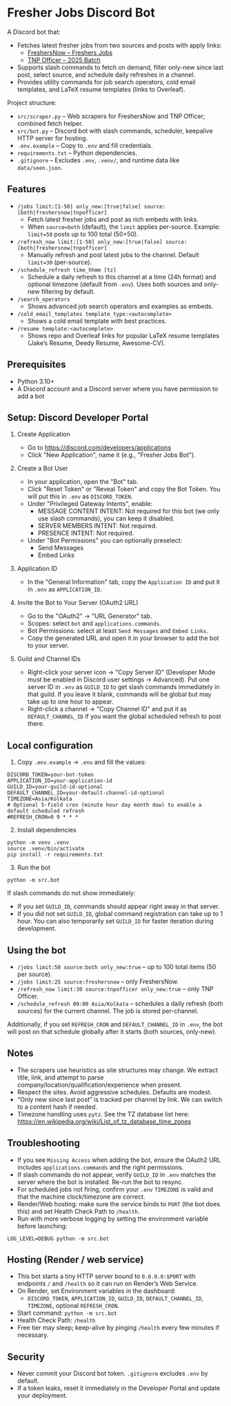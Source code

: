 # Fresher Jobs Discord Bot

A Discord bot that:

- Fetches latest fresher jobs from two sources and posts with apply links:
  - [FreshersNow – Freshers Jobs](https://www.freshersnow.com/freshers-jobs/)
  - [TNP Officer – 2025 Batch](https://tnpofficer.com/2025-batch/)
- Supports slash commands to fetch on demand, filter only-new since last post, select source, and schedule daily refreshes in a channel.
- Provides utility commands for job search operators, cold email templates, and LaTeX resume templates (links to Overleaf).

Project structure:

- `src/scraper.py` – Web scrapers for FreshersNow and TNP Officer; combined fetch helper.
- `src/bot.py` – Discord bot with slash commands, scheduler, keepalive HTTP server for hosting.
- `.env.example` – Copy to `.env` and fill credentials.
- `requirements.txt` – Python dependencies.
- `.gitignore` – Excludes `.env`, `.venv/`, and runtime data like `data/seen.json`.

## Features

- `/jobs limit:[1-50] only_new:[true|false] source:[both|freshersnow|tnpofficer]`
  - Fetch latest fresher jobs and post as rich embeds with links.
  - When `source=both` (default), the `limit` applies per-source. Example: `limit=50` posts up to 100 total (50+50).
- `/refresh_now limit:[1-50] only_new:[true|false] source:[both|freshersnow|tnpofficer]`
  - Manually refresh and post latest jobs to the channel. Default `limit=30` (per-source).
- `/schedule_refresh time_hhmm [tz]`
  - Schedule a daily refresh to this channel at a time (24h format) and optional timezone (default from `.env`). Uses both sources and only-new filtering by default.
- `/search_operators`
  - Shows advanced job search operators and examples as embeds.
- `/cold_email_templates template_type:<autocomplete>`
  - Shows a cold email template with best practices.
- `/resume template:<autocomplete>`
  - Shows repo and Overleaf links for popular LaTeX resume templates (Jake’s Resume, Deedy Resume, Awesome-CV).

## Prerequisites

- Python 3.10+
- A Discord account and a Discord server where you have permission to add a bot

## Setup: Discord Developer Portal

1. Create Application
   - Go to https://discord.com/developers/applications
   - Click "New Application", name it (e.g., "Fresher Jobs Bot").

2. Create a Bot User
   - In your application, open the "Bot" tab.
   - Click "Reset Token" or "Reveal Token" and copy the Bot Token. You will put this in `.env` as `DISCORD_TOKEN`.
   - Under "Privileged Gateway Intents", enable:
     - MESSAGE CONTENT INTENT: Not required for this bot (we only use slash commands), you can keep it disabled.
     - SERVER MEMBERS INTENT: Not required.
     - PRESENCE INTENT: Not required.
   - Under "Bot Permissions" you can optionally preselect:
     - Send Messages
     - Embed Links

3. Application ID
   - In the "General Information" tab, copy the `Application ID` and put it in `.env` as `APPLICATION_ID`.

4. Invite the Bot to Your Server (OAuth2 URL)
   - Go to the "OAuth2" → "URL Generator" tab.
   - Scopes: select `bot` and `applications.commands`.
   - Bot Permissions: select at least `Send Messages` and `Embed Links`.
   - Copy the generated URL and open it in your browser to add the bot to your server.

5. Guild and Channel IDs
   - Right-click your server icon → "Copy Server ID" (Developer Mode must be enabled in Discord user settings → Advanced). Put one server ID in `.env` as `GUILD_ID` to get slash commands immediately in that guild. If you leave it blank, commands will be global but may take up to one hour to appear.
   - Right-click a channel → "Copy Channel ID" and put it as `DEFAULT_CHANNEL_ID` if you want the global scheduled refresh to post there.

## Local configuration

1. Copy `.env.example` → `.env` and fill the values:

```
DISCORD_TOKEN=your-bot-token
APPLICATION_ID=your-application-id
GUILD_ID=your-guild-id-optional
DEFAULT_CHANNEL_ID=your-default-channel-id-optional
TIMEZONE=Asia/Kolkata
# Optional 5-field cron (minute hour day month dow) to enable a default scheduled refresh
#REFRESH_CRON=0 9 * * *
```

2. Install dependencies

```
python -m venv .venv
source .venv/bin/activate
pip install -r requirements.txt
```

3. Run the bot

```
python -m src.bot
```

If slash commands do not show immediately:
- If you set `GUILD_ID`, commands should appear right away in that server.
- If you did not set `GUILD_ID`, global command registration can take up to 1 hour. You can also temporarily set `GUILD_ID` for faster iteration during development.

## Using the bot

- `/jobs limit:50 source:both only_new:true` – up to 100 total items (50 per source).
- `/jobs limit:25 source:freshersnow` – only FreshersNow.
- `/refresh_now limit:30 source:tnpofficer only_new:true` – only TNP Officer.
- `/schedule_refresh 09:00 Asia/Kolkata` – schedules a daily refresh (both sources) for the current channel. The job is stored per-channel.

Additionally, if you set `REFRESH_CRON` and `DEFAULT_CHANNEL_ID` in `.env`, the bot will post on that schedule globally after it starts (both sources, only-new).

## Notes

- The scrapers use heuristics as site structures may change. We extract title, link, and attempt to parse company/location/qualification/experience when present.
- Respect the sites. Avoid aggressive schedules. Defaults are modest.
- “Only new since last post” is tracked per channel by link. We can switch to a content hash if needed.
- Timezone handling uses `pytz`. See the TZ database list here: https://en.wikipedia.org/wiki/List_of_tz_database_time_zones

## Troubleshooting

- If you see `Missing Access` when adding the bot, ensure the OAuth2 URL includes `applications.commands` and the right permissions.
- If slash commands do not appear, verify `GUILD_ID` in `.env` matches the server where the bot is installed. Re-run the bot to resync.
- For scheduled jobs not firing, confirm your `.env` `TIMEZONE` is valid and that the machine clock/timezone are correct.
- Render/Web hosting: make sure the service binds to `PORT` (the bot does this) and set Health Check Path to `/health`.
- Run with more verbose logging by setting the environment variable before launching:

```
LOG_LEVEL=DEBUG python -m src.bot
```

## Hosting (Render / web service)

- This bot starts a tiny HTTP server bound to `0.0.0.0:$PORT` with endpoints `/` and `/health` so it can run on Render’s Web Service.
- On Render, set Environment variables in the dashboard:
  - `DISCORD_TOKEN`, `APPLICATION_ID`, `GUILD_ID`, `DEFAULT_CHANNEL_ID`, `TIMEZONE`, optional `REFRESH_CRON`.
- Start command: `python -m src.bot`
- Health Check Path: `/health`
- Free tier may sleep; keep-alive by pinging `/health` every few minutes if necessary.

## Security

- Never commit your Discord bot token. `.gitignore` excludes `.env` by default.
- If a token leaks, reset it immediately in the Developer Portal and update your deployment.

